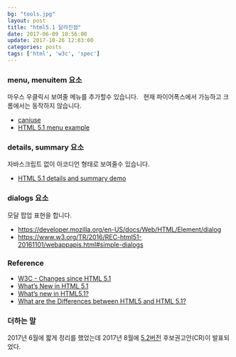 ```yaml
---
bg: "tools.jpg"
layout: post
title: "html5.1 달라진점"
date: 2017-06-09 10:56:00
update: 2017-10-26 12:03:00
categories: posts
tags: ['html', 'w3c', 'spec']
---
```


### menu, menuitem 요소
마우스 우클릭시 보여줄 메뉴를 추가할수 있습니다.  
현재 파이어폭스에서 가능하고 크롬에서는 동작하지 않습니다.
- [caniuse](http://caniuse.com/#feat=menu)
- [HTML 5.1 menu example](https://codepen.io/SitePoint/pen/bBrvRP)

### details, summary 요소
자바스크립트 없이 아코디언 형태로 보여줄수 있습니다.
- [HTML 5.1 details and summary demo](https://codepen.io/SitePoint/pen/rWzgzg)

### dialogs 요소
모달 팝업 표현을 합니다.
- https://developer.mozilla.org/en-US/docs/Web/HTML/Element/dialog
- https://www.w3.org/TR/2016/REC-html51-20161101/webappapis.html#simple-dialogs

### Reference
- [W3C - Changes since HTML 5.1](https://www.w3.org/TR/html51/changes.html)
- [What’s New in HTML 5.1](https://www.sitepoint.com/whats-new-in-html-5-1/)
- [What’s new in HTML5.1?](http://www.capitalnumbers.com/blog/whats-new-in-html5-1/)
- [What are the Differences between HTML5 and HTML 5.1?](http://www.lesliesikos.com/what-are-the-differences-between-html5-and-html-5-1/)

### 더하는 말
2017년 6월에 짧게 정리를 했었는데 2017년 8월에 [5.2버전](https://www.w3.org/TR/html52/) 후보권고안(CR)이 발표되었다.
